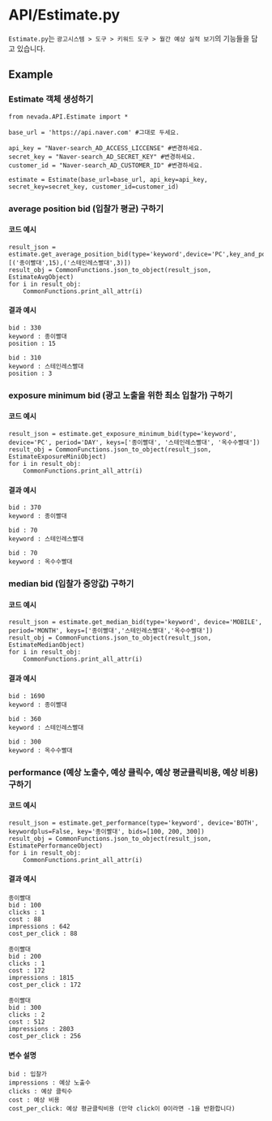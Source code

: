 # API/Estimate.py
`Estimate.py`는 `광고시스템 > 도구 > 키워드 도구 > 월간 예상 실적 보기`의 기능들을 담고 있습니다.

## Example

### Estimate 객체 생성하기
    from nevada.API.Estimate import *
    
    base_url = 'https://api.naver.com' #그대로 두세요.
    
    api_key = "Naver-search_AD_ACCESS_LICCENSE" #변경하세요.
    secret_key = "Naver-search_AD_SECRET_KEY" #변경하세요.
    customer_id = "Naver-search_AD_CUSTOMER_ID" #변경하세요.

    estimate = Estimate(base_url=base_url, api_key=api_key, secret_key=secret_key, customer_id=customer_id)
    
   
    
### average position bid (입찰가 평균) 구하기
#### 코드 예시
    result_json = estimate.get_average_position_bid(type='keyword',device='PC',key_and_position_list=[('종이빨대',15),('스테인레스빨대',3)])
    result_obj = CommonFunctions.json_to_object(result_json, EstimateAvgObject)
    for i in result_obj:
        CommonFunctions.print_all_attr(i)


#### 결과 예시

    bid : 330
    keyword : 종이빨대
    position : 15
    
    bid : 310
    keyword : 스테인레스빨대
    position : 3
    
### exposure minimum bid (광고 노출을 위한 최소 입찰가) 구하기
#### 코드 예시
    result_json = estimate.get_exposure_minimum_bid(type='keyword', device='PC', period='DAY', keys=['종이빨대', '스테인레스빨대', '옥수수빨대'])
    result_obj = CommonFunctions.json_to_object(result_json, EstimateExposureMiniObject)
    for i in result_obj:
        CommonFunctions.print_all_attr(i)
		
#### 결과 예시
    
    bid : 370
    keyword : 종이빨대
    
    bid : 70
    keyword : 스테인레스빨대
    
    bid : 70
    keyword : 옥수수빨대

### median bid (입찰가 중앙값) 구하기
#### 코드 예시
    result_json = estimate.get_median_bid(type='keyword', device='MOBILE', period='MONTH', keys=['종이빨대','스테인레스빨대','옥수수빨대'])
    result_obj = CommonFunctions.json_to_object(result_json, EstimateMedianObject)
    for i in result_obj:
        CommonFunctions.print_all_attr(i)
    
#### 결과 예시 
    
    bid : 1690
    keyword : 종이빨대
    
    bid : 360
    keyword : 스테인레스빨대
    
    bid : 300
    keyword : 옥수수빨대
 
    
### performance (예상 노출수, 예상 클릭수, 예상 평균클릭비용, 예상 비용) 구하기
#### 코드 예시
    
    result_json = estimate.get_performance(type='keyword', device='BOTH', keywordplus=False, key='종이빨대', bids=[100, 200, 300])
    result_obj = CommonFunctions.json_to_object(result_json, EstimatePerformanceObject)
    for i in result_obj:
        CommonFunctions.print_all_attr(i) 

#### 결과 예시

	종이빨대
	bid : 100
	clicks : 1
	cost : 88
	impressions : 642
	cost_per_click : 88
	
	종이빨대
	bid : 200
	clicks : 1
	cost : 172
	impressions : 1815
	cost_per_click : 172
	
	종이빨대
	bid : 300
	clicks : 2
	cost : 512
	impressions : 2803
	cost_per_click : 256
    
#### 변수 설명
    bid : 입찰가
    impressions : 예상 노출수
    clicks : 예상 클릭수
    cost : 예상 비용
    cost_per_click: 예상 평균클릭비용 (만약 click이 0이라면 -1을 반환합니다)